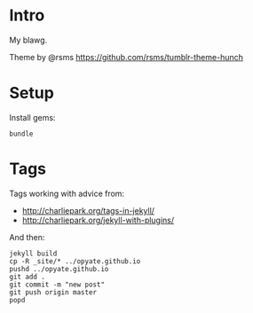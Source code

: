 # Intro

My blawg.

Theme by @rsms https://github.com/rsms/tumblr-theme-hunch

# Setup

Install gems:

    bundle

# Tags

Tags working with advice from:

* http://charliepark.org/tags-in-jekyll/
* http://charliepark.org/jekyll-with-plugins/

And then:

    jekyll build
    cp -R _site/* ../opyate.github.io
    pushd ../opyate.github.io
    git add .
    git commit -m "new post"
    git push origin master
    popd
